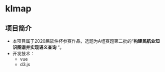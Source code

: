 # klmap

## 项目简介
- 本项目属于2020届软件杯参赛作品，选题为A组赛题第二批的“**构建民航业知识图谱并实现语义查询** ”。
- 开发技术：
	+ vue
	+ d3.js





